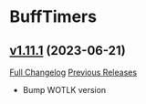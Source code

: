 # BuffTimers

## [v1.11.1](https://github.com/sandervspl/BuffTimers/tree/v1.11.1) (2023-06-21)
[Full Changelog](https://github.com/sandervspl/BuffTimers/compare/v1.11.0...v1.11.1) [Previous Releases](https://github.com/sandervspl/BuffTimers/releases)

- Bump WOTLK version  
